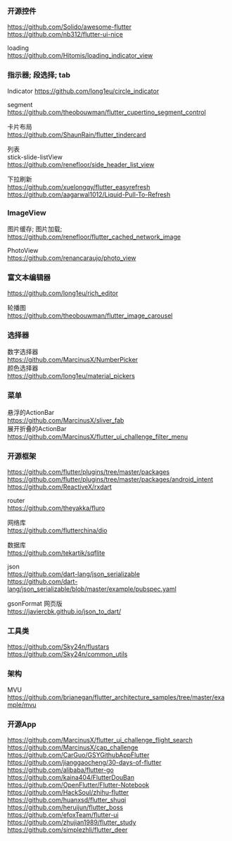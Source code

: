 ### 开源控件  
https://github.com/Solido/awesome-flutter  
https://github.com/nb312/flutter-ui-nice  


loading  
https://github.com/Hitomis/loading_indicator_view  

### 指示器;  段选择;  tab    
Indicator
https://github.com/long1eu/circle_indicator   

segment  
https://github.com/theobouwman/flutter_cupertino_segment_control  


卡片布局  
https://github.com/ShaunRain/flutter_tindercard  

列表  
stick-slide-listView  
https://github.com/renefloor/side_header_list_view  

下拉刷新  
https://github.com/xuelongqy/flutter_easyrefresh  
https://github.com/aagarwal1012/Liquid-Pull-To-Refresh  


### ImageView  
图片缓存;  图片加载;  
https://github.com/renefloor/flutter_cached_network_image  

PhotoView  
https://github.com/renancaraujo/photo_view  



### 富文本编辑器  
https://github.com/long1eu/rich_editor  




轮播图  
https://github.com/theobouwman/flutter_image_carousel  




###  选择器  
数字选择器  
https://github.com/MarcinusX/NumberPicker  
颜色选择器  
https://github.com/long1eu/material_pickers  

### 菜单  
悬浮的ActionBar    
https://github.com/MarcinusX/sliver_fab  
展开折叠的ActionBar  
https://github.com/MarcinusX/flutter_ui_challenge_filter_menu  



### 开源框架  
https://github.com/flutter/plugins/tree/master/packages  
https://github.com/flutter/plugins/tree/master/packages/android_intent  
https://github.com/ReactiveX/rxdart  

router  
https://github.com/theyakka/fluro  

网络库  
https://github.com/flutterchina/dio  

数据库  
https://github.com/tekartik/sqflite  

json  
https://github.com/dart-lang/json_serializable  
https://github.com/dart-lang/json_serializable/blob/master/example/pubspec.yaml  

gsonFormat 网页版  
https://javiercbk.github.io/json_to_dart/  

### 工具类  
https://github.com/Sky24n/flustars  
https://github.com/Sky24n/common_utils  


### 架构  
MVU  
https://github.com/brianegan/flutter_architecture_samples/tree/master/example/mvu  

### 开源App  
https://github.com/MarcinusX/flutter_ui_challenge_flight_search  
https://github.com/MarcinusX/cap_challenge  
https://github.com/CarGuo/GSYGithubAppFlutter  
https://github.com/jianggaocheng/30-days-of-flutter  
https://github.com/alibaba/flutter-go  
https://github.com/kaina404/FlutterDouBan  
https://github.com/OpenFlutter/Flutter-Notebook  
https://github.com/HackSoul/zhihu-flutter  
https://github.com/huanxsd/flutter_shuqi  
https://github.com/heruijun/flutter_boss  
https://github.com/efoxTeam/flutter-ui  
https://github.com/zhujian1989/flutter_study  
https://github.com/simplezhli/flutter_deer  




